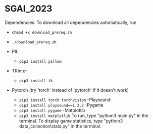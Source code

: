 # SGAI_2023

Dependencies:
To download all dependencies automatically, run 
- `chmod +x download_prereq.sh`
- `./download_prereq.sh`

- PIL
  - `pip3 install pillow`
- TKinter
  - `pip3 install tk`
- Pytorch (try 'torch' instead of 'pytorch' if it doesn't work)
  - `pip3 install torch torchvision`
-Playsound
  - `pip3 install playsound==1.2.2`
-Pygame
  - `pip3 install pygame`
-Matplotlib
  - `pip3 install matplotlib`
To run, type "python3 main.py" in the terminal.
To display game statistics, type "python3 data_collection\stats.py" in the terminal.
